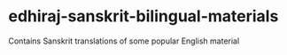 # edhiraj-sanskrit-bilingual-materials
Contains Sanskrit translations of some popular English material

